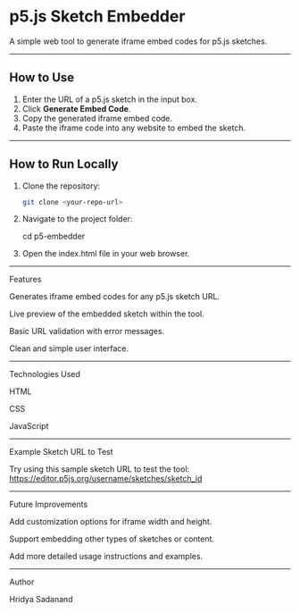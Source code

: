# p5.js Sketch Embedder

A simple web tool to generate iframe embed codes for p5.js sketches.

---

## How to Use

1. Enter the URL of a p5.js sketch in the input box.  
2. Click **Generate Embed Code**.  
3. Copy the generated iframe embed code.  
4. Paste the iframe code into any website to embed the sketch.  

---

## How to Run Locally

1. Clone the repository:  
   ```bash
   git clone <your-repo-url>

2. Navigate to the project folder:

   cd p5-embedder


3. Open the index.html file in your web browser.




---

Features

Generates iframe embed codes for any p5.js sketch URL.

Live preview of the embedded sketch within the tool.

Basic URL validation with error messages.

Clean and simple user interface.



---

Technologies Used

HTML

CSS

JavaScript



---

Example Sketch URL to Test

Try using this sample sketch URL to test the tool:
https://editor.p5js.org/username/sketches/sketch_id


---

Future Improvements

Add customization options for iframe width and height.

Support embedding other types of sketches or content.

Add more detailed usage instructions and examples.



---

Author

Hridya Sadanand

